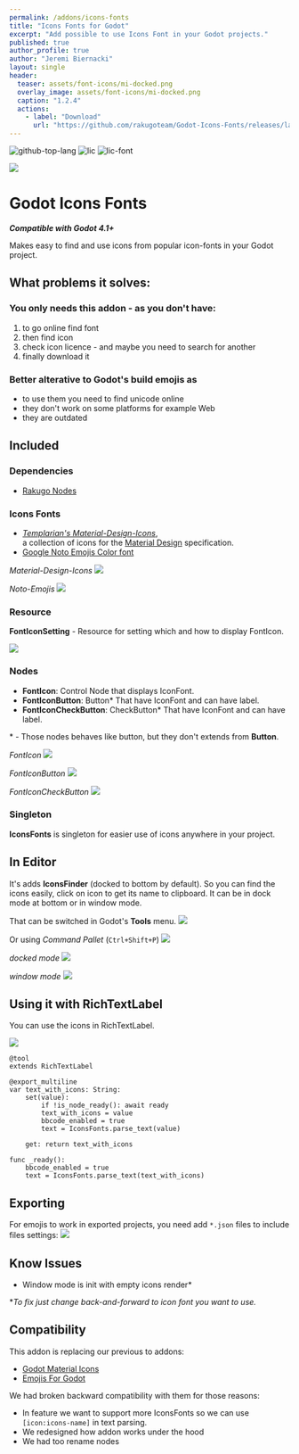 ```yaml
---
permalink: /addons/icons-fonts
title: "Icons Fonts for Godot"
excerpt: "Add possible to use Icons Font in your Godot projects."
published: true
author_profile: true
author: "Jeremi Biernacki"
layout: single
header:
  teaser: assets/font-icons/mi-docked.png
  overlay_image: assets/font-icons/mi-docked.png
  caption: "1.2.4"
  actions:
    - label: "Download"
      url: "https://github.com/rakugoteam/Godot-Icons-Fonts/releases/latest"
---
```


![github-top-lang][lang] ![lic] ![lic-font]

![](icon.png)

# Godot Icons Fonts

***Compatible with Godot 4.1+***

Makes easy to find and use icons from popular icon-fonts in your Godot project.

## What problems it solves:

### You only needs this addon - as you don't have:
1. to go online find font
1. then find icon
1. check icon licence - and maybe you need to search for another
1. finally download it

### Better alterative to Godot's build emojis as
- to use them you need to find unicode online
- they don't work on some platforms for example Web
- they are outdated

## Included

### Dependencies
- [Rakugo Nodes](https://github.com/Jeremi360/Rakugo-Nodes)

### Icons Fonts
- [*Templarian's Material-Design-Icons*](https://github.com/templarian/MaterialDesign), </br>
	a collection of icons for the [Material Design](https://material.io/) specification.
- [Google Noto Emojis Color font][noto-emoji]
<!-- feature versions: -->
<!-- - [game-icons.net](https://github.com/toddfast/game-icons-net-font) -->
<!-- - godot-icons -->

*Material-Design-Icons*
![](/assets/font-icons/mi-docked.png)

*Noto-Emojis*
![](/assets/font-icons/emojis-docked.png)

<!-- todo add link to docs when they are ready -->

### Resource
**FontIconSetting** - Resource for setting which and how to display FontIcon.

![](/assets/font-icons/font-icon-settings.png)

### Nodes
- **FontIcon**: Control Node that displays IconFont.
- **FontIconButton**: Button* That have IconFont and can have label.
- **FontIconCheckButton**: CheckButton* That have IconFont and can have label.

\* - Those nodes behaves like button,
but they don't extends from **Button**.

*FontIcon*
![](/assets/font-icons/mi-font-icon.png)

*FontIconButton*
![](/assets/font-icons/emoji-button.png)

*FontIconCheckButton*
![](/assets/font-icons/mi-check-button.png)

### Singleton
**IconsFonts** is singleton for easier use of icons anywhere in your project.

## In Editor
It's adds **IconsFinder** (docked to bottom by default).
So you can find the icons easily, click on icon to get its name to clipboard.
It can be in dock mode at bottom or in window mode.

That can be switched in Godot's **Tools** menu.
![](/assets/font-icons/menu-tools.png)

Or using *Command Pallet* (`Ctrl+Shift+P`)
![](/assets/font-icons/command-pallet.png)

*docked mode*
![](/assets/font-icons/mi-docked.png)

*window mode*
![](/assets/font-icons/emojis-window.png)

## Using it with RichTextLabel
You can use the icons in RichTextLabel.

![](/assets/font-icons/rich-text-icons.png)

```gdscript
@tool
extends RichTextLabel

@export_multiline
var text_with_icons: String:
	set(value):
		if !is_node_ready(): await ready
		text_with_icons = value
		bbcode_enabled = true
		text = IconsFonts.parse_text(value)

	get: return text_with_icons

func _ready():
	bbcode_enabled = true
	text = IconsFonts.parse_text(text_with_icons)
```

## Exporting
For emojis to work in exported projects,
you need add `*.json` files to include files settings:
![](/assets/font-icons/export.png)

## Know Issues
- Window mode is init with empty icons render*

\**To fix just change back-and-forward to icon font you want to use.*

## Compatibility
This addon is replacing our previous to addons:
- [Godot Material Icons](https://github.com/rakugoteam/Godot-Material-Icons)
- [Emojis For Godot](https://github.com/rakugoteam/Emojis-For-Godot)

We had broken backward compatibility with them for those reasons:
- In feature we want to support more IconsFonts so we can use `[icon:icons-name]` in text parsing.
- We redesigned how addon works under the hood
- We had too rename nodes

[lic]: https://img.shields.io/github/license/rakugoteam/Godot-Icons-Fonts?style=flat-square&label=📃%20License&
[lang]: https://img.shields.io/github/languages/top/rakugoteam/Godot-Icons-Fonts?style=flat-square
[lic-font]:https://img.shields.io/static/v1.svg?label=📜%20Font%20License&message=Pictogrammers%20Free%20License&color=informational&style=flat-square
[noto-emoji]:https://github.com/googlefonts/noto-emoji/tree/main/png

